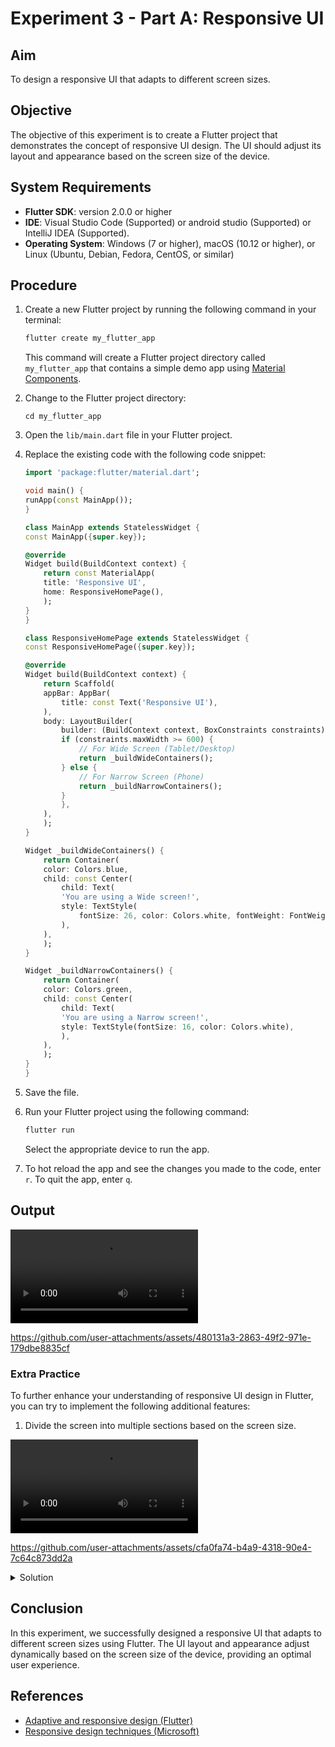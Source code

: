# Experiment 3 - Part A:  **Responsive UI**
## Aim

To design a responsive UI that adapts to different screen sizes.

## Objective

The objective of this experiment is to create a Flutter project that demonstrates the concept of responsive UI design. The UI should adjust its layout and appearance based on the screen size of the device.

## System Requirements
- **Flutter SDK**: version 2.0.0 or higher
- **IDE**: Visual Studio Code (Supported) or android studio (Supported) or IntelliJ IDEA (Supported).
- **Operating System**: Windows (7 or higher), macOS (10.12 or higher), or Linux (Ubuntu, Debian, Fedora, CentOS, or similar)

## Procedure

1. Create a new Flutter project by running the following command in your terminal:
    ```cmd
    flutter create my_flutter_app
    ```
    This command will create a Flutter project directory called `my_flutter_app` that contains a simple demo app using [Material Components](https://m3.material.io/components).

2. Change to the Flutter project directory:
    ```cdm
    cd my_flutter_app
    ```

3. Open the `lib/main.dart` file in your Flutter project.

4. Replace the existing code with the following code snippet:

    ```dart
    import 'package:flutter/material.dart';

    void main() {
    runApp(const MainApp());
    }

    class MainApp extends StatelessWidget {
    const MainApp({super.key});

    @override
    Widget build(BuildContext context) {
        return const MaterialApp(
        title: 'Responsive UI',
        home: ResponsiveHomePage(),
        );
    }
    }

    class ResponsiveHomePage extends StatelessWidget {
    const ResponsiveHomePage({super.key});

    @override
    Widget build(BuildContext context) {
        return Scaffold(
        appBar: AppBar(
            title: const Text('Responsive UI'),
        ),
        body: LayoutBuilder(
            builder: (BuildContext context, BoxConstraints constraints) {
            if (constraints.maxWidth >= 600) {
                // For Wide Screen (Tablet/Desktop)
                return _buildWideContainers();
            } else {
                // For Narrow Screen (Phone)
                return _buildNarrowContainers();
            }
            },
        ),
        );
    }

    Widget _buildWideContainers() {
        return Container(
        color: Colors.blue,
        child: const Center(
            child: Text(
            'You are using a Wide screen!',
            style: TextStyle(
                fontSize: 26, color: Colors.white, fontWeight: FontWeight.bold),
            ),
        ),
        );
    }

    Widget _buildNarrowContainers() {
        return Container(
        color: Colors.green,
        child: const Center(
            child: Text(
            'You are using a Narrow screen!',
            style: TextStyle(fontSize: 16, color: Colors.white),
            ),
        ),
        );
    }
    }
    ```

5. Save the file.

6. Run your Flutter project using the following command:
    ```cmd
    flutter run
    ```
    Select the appropriate device to run the app.

7. To hot reload the app and see the changes you made to the code, enter `r`. To quit the app, enter `q`.

## Output
<video controls src="exp_3_a_output.mp4" title="exp_3_a_output"></video>

https://github.com/user-attachments/assets/480131a3-2863-49f2-971e-179dbe8835cf


### Extra Practice

To further enhance your understanding of responsive UI design in Flutter, you can try to implement the following additional features:

1. Divide the screen into multiple sections based on the screen size.

<video controls src="Recording 2024-07-13 203728.mp4" title="exp_3_a_practice"></video>


https://github.com/user-attachments/assets/cfa0fa74-b4a9-4318-90e4-7c64c873dd2a


<details>
  <summary>Solution</summary>

```dart
import 'package:flutter/material.dart';

void main() {
  runApp(const MainApp());
}

class MainApp extends StatelessWidget {
  const MainApp({super.key});

  @override
  Widget build(BuildContext context) {
    return const MaterialApp(
      title: 'Responsive UI',
      home: ResponsiveHomePage(),
    );
  }
}

class ResponsiveHomePage extends StatelessWidget {
  const ResponsiveHomePage({super.key});

  @override
  Widget build(BuildContext context) {
    return Scaffold(
      appBar: AppBar(
        title: const Text('Responsive UI'),
      ),
      body: LayoutBuilder(
        builder: (BuildContext context, BoxConstraints constraints) {
          if (constraints.maxWidth >= 600) {
            // For Wide Screen (Tablet/Desktop)
            return _buildLargeScreenLayout();
          } else {
            // For Narrow Screen (Phone)
            return _buildSmallScreenLayout();
          }
        },
      ),
    );
  }

  Widget _buildLargeScreenLayout() {
    return Row(
      children: <Widget>[
        Expanded(
          child: Container(
            color: Colors.blue,
            child: const Center(
              child: Text(
                'Left Container\n(Wide Screen)',
                style: TextStyle(color: Colors.white, fontSize: 24),
              ),
            ),
          ),
        ),
        Expanded(
          child: Container(
            color: Colors.green,
            child: const Center(
              child: Text(
                'Right Container\n(Wide Screen)',
                style: TextStyle(color: Colors.white, fontSize: 24),
              ),
            ),
          ),
        ),
      ],
    );
  }

  Widget _buildSmallScreenLayout() {
    return Column(
      children: <Widget>[
        Expanded(
          child: Container(
            color: Colors.blue,
            child: const Center(
              child: Text(
                'Top Container\n(Narrow Screen)',
                style: TextStyle(color: Colors.white, fontSize: 24),
              ),
            ),
          ),
        ),
        Expanded(
          child: Container(
            color: Colors.green,
            child: const Center(
              child: Text(
                'Bottom Container\n(Narrow Screen)',
                style: TextStyle(color: Colors.white, fontSize: 24),
              ),
            ),
          ),
        ),
      ],
    );
  }
}
```
</details>

## Conclusion

In this experiment, we successfully designed a responsive UI that adapts to different screen sizes using Flutter. The UI layout and appearance adjust dynamically based on the screen size of the device, providing an optimal user experience.

## References

- [Adaptive and responsive design (Flutter)](https://docs.flutter.dev/ui/adaptive-responsive)
- [Responsive design techniques (Microsoft)](https://learn.microsoft.com/en-us/windows/apps/design/layout/responsive-design)
